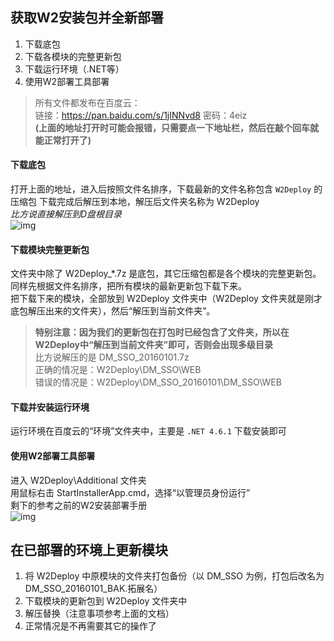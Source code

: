 ## 获取W2安装包并全新部署
1. 下载底包
2. 下载各模块的完整更新包
3. 下载运行环境（.NET等）
4. 使用W2部署工具部署

> 所有文件都发布在百度云：  
> 链接：https://pan.baidu.com/s/1jINNvd8 密码：4eiz  
> **(上面的地址打开时可能会报错，只需要点一下地址栏，然后在敲个回车就能正常打开了)**

#### 下载底包
打开上面的地址，进入后按照文件名排序，下载最新的文件名称包含 `W2Deploy` 的压缩包
下载完成后解压到本地，解压后文件夹名称为 W2Deploy  
*比方说直接解压到D盘根目录*   
![img](http://note.youdao.com/yws/public/resource/ebf633eab52f43fd710a5cc791999768/3995BD09EF244625BB8C065261D6B859)

#### 下载模块完整更新包
文件夹中除了 W2Deploy_*.7z 是底包，其它压缩包都是各个模块的完整更新包。  
同样先根据文件名排序，把所有模块的最新更新包下载下来。  
把下载下来的模块，全部放到 W2Deploy 文件夹中（W2Deploy 文件夹就是刚才底包解压出来的文件夹），然后“解压到当前文件夹”。

>**特别注意：因为我们的更新包在打包时已经包含了文件夹，所以在W2Deploy中“解压到当前文件夹”即可，否则会出现多级目录**   
>比方说解压的是 DM_SSO_20160101.7z   
>正确的情况是：W2Deploy\DM_SSO\WEB   
>错误的情况是：W2Deploy\DM_SSO_20160101\DM_SSO\WEB

#### 下载并安装运行环境
运行环境在百度云的“环境”文件夹中，主要是 `.NET 4.6.1` 下载安装即可

#### 使用W2部署工具部署
进入 W2Deploy\Additional 文件夹  
用鼠标右击 StartInstallerApp.cmd，选择“以管理员身份运行”  
剩下的参考之前的W2安装部署手册   
![img](http://note.youdao.com/yws/public/resource/ebf633eab52f43fd710a5cc791999768/7B59A6282FEB40B69E33CE3E027B4E70)

## 在已部署的环境上更新模块
1. 将 W2Deploy 中原模块的文件夹打包备份（以 DM_SSO 为例，打包后改名为 DM_SSO_20160101_BAK.拓展名）
1. 下载模块的更新包到 W2Deploy 文件夹中
2. 解压替换（注意事项参考上面的文档）
3. 正常情况是不再需要其它的操作了